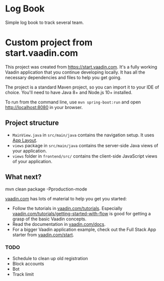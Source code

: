# Log Book

Simple log book to track several team.

# Custom project from start.vaadin.com

This project was created from https://start.vaadin.com. It's a fully working Vaadin application that you continue developing locally.
It has all the necessary dependencies and files to help you get going. 

The project is a standard Maven project, so you can import it to your IDE of choice. You'll need to have Java 8+ and Node.js 10+ installed.

To run from the command line, use `mvn spring-boot:run` and open [http://localhost:8080](http://localhost:8080) in your browser.

## Project structure

- `MainView.java` in `src/main/java` contains the navigation setup. It uses [App Layout](https://vaadin.com/components/vaadin-app-layout).
- `views` package in `src/main/java` contains the server-side Java views of your application.
- `views` folder in `frontend/src/` contains the client-side JavaScript views of your application.

## What next?

mvn clean package -Pproduction-mode

[vaadin.com](https://vaadin.com) has lots of material to help you get you started:

 - Follow the tutorials in [vaadin.com/tutorials](https://vaadin.com/tutorials). Especially [vaadin.com/tutorials/getting-started-with-flow](https://vaadin.com/tutorials/getting-started-with-flow) is good for getting a grasp of the basic Vaadin concepts.
 - Read the documentation in [vaadin.com/docs](https://vaadin.com/docs).
 - For a bigger Vaadin application example, check out the Full Stack App starter from [vaadin.com/start](https://vaadin.com/start).


### TODO
 * Schedule to clean up old registration
 * Block accounts
 * Bot
 * Track limit
